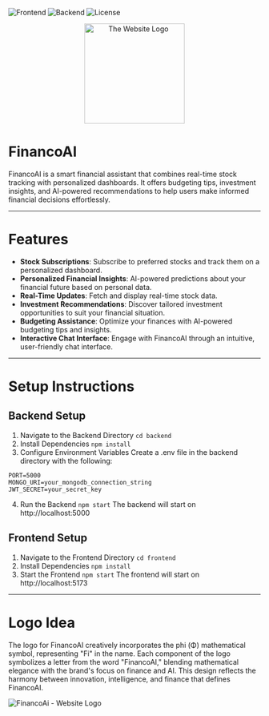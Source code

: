![Frontend](https://img.shields.io/badge/Frontend-React.js-blue.svg)
![Backend](https://img.shields.io/badge/Backend-Express.js%20-yellow.svg)
![License](https://img.shields.io/badge/license-Apache_2.0-red.svg)

<div align="center">
  <img src="https://github.com/user-attachments/assets/e818d50b-37e8-40e1-a980-5a21d87c3d6f" alt="The Website Logo" width="200" />
</div>



# FinancoAI

FinancoAI is a smart financial assistant that combines real-time stock tracking with personalized dashboards. It offers budgeting tips, investment insights, and AI-powered recommendations to help users make informed financial decisions effortlessly.

---

# Features

- **Stock Subscriptions**: Subscribe to preferred stocks and track them on a personalized dashboard.
- **Personalized Financial Insights**: AI-powered predictions about your financial future based on personal data.
- **Real-Time Updates**: Fetch and display real-time stock data.
- **Investment Recommendations**: Discover tailored investment opportunities to suit your financial situation.
- **Budgeting Assistance**: Optimize your finances with AI-powered budgeting tips and insights.
- **Interactive Chat Interface**: Engage with FinancoAI through an intuitive, user-friendly chat interface.


---

# Setup Instructions

## Backend Setup
1. Navigate to the Backend Directory
```cd backend```
2. Install Dependencies
``` npm install ```
3. Configure Environment Variables
Create a .env file in the backend directory with the following:
```
PORT=5000
MONGO_URI=your_mongodb_connection_string
JWT_SECRET=your_secret_key
```
4. Run the Backend
``` npm start ```
The backend will start on http://localhost:5000


## Frontend Setup
1. Navigate to the Frontend Directory
``` cd frontend ```
2. Install Dependencies
``` npm install ```
3. Start the Frontend
``` npm start ```
The frontend will start on http://localhost:5173


---

# Logo Idea

The logo for FinancoAI creatively incorporates the phi (Φ) mathematical symbol, representing "Fi" in the name. Each component of the logo symbolizes a letter from the word "FinancoAI," blending mathematical elegance with the brand's focus on finance and AI. This design reflects the harmony between innovation, intelligence, and finance that defines FinancoAI.

![FinancoAi - Website Logo](https://github.com/user-attachments/assets/e1888836-685d-45bd-9a15-60251366bc52)
